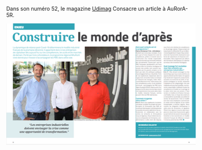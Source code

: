 Dans son numéro 52, le magazine [Udimag](https://www.google.com/url?q=https://www.udimec.fr/sites/default/files/udimag_52_planche_bd.pdf&sa=D&ust=1609956175606000&usg=AOvVaw2lzYqdB-azVChJZiKOsQKz) Consacre un article à AuRorA-5R.

![](images/image1.png)

